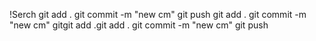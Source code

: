 !Serch git add . git commit -m "new cm" git push git add . git commit -m "new
cm" gitgit add .git add .
git commit -m "new cm"
git push